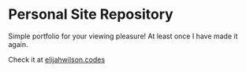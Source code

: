 # Personal Site Repository

Simple portfolio for your viewing pleasure! At least once I have made it again.

Check it at [elijahwilson.codes](www.elijahwilson.codes)

